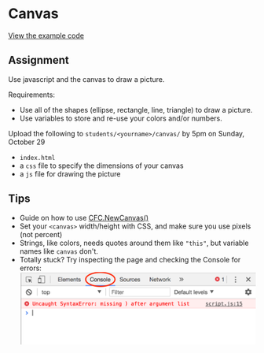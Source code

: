 # Canvas

[View the example code](https://github.com/mpaulweeks/cfc2017/tree/master/homework/canvas/example)

## Assignment

Use javascript and the canvas to draw a picture.

Requirements:
- Use all of the shapes (ellipse, rectangle, line, triangle) to draw a picture.
- Use variables to store and re-use your colors and/or numbers.

Upload the following to `students/<yourname>/canvas/` by 5pm on Sunday, October 29
- `index.html`
- a `css` file to specify the dimensions of your canvas
- a `js` file for drawing the picture

## Tips
- Guide on how to use [CFC.NewCanvas()](canvas.md)
- Set your `<canvas>` width/height with CSS, and make sure you use pixels (not percent)
- Strings, like colors, needs quotes around them like `"this"`, but variable names like `canvas` don't.
- Totally stuck? Try inspecting the page and checking the Console for errors:
![](console.png)
